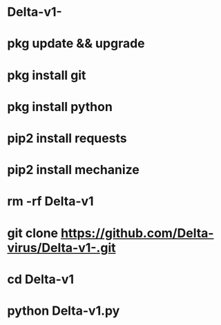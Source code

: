 # Delta-v1-

# pkg update && upgrade 

# pkg install git

# pkg install python

# pip2 install requests

# pip2 install mechanize 

# rm -rf Delta-v1

# git clone https://github.com/Delta-virus/Delta-v1-.git

# cd Delta-v1 

# python Delta-v1.py


